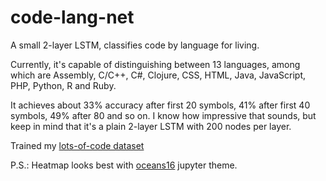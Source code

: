 # code-lang-net
A small 2-layer LSTM, classifies code by language for living.

Currently, it's capable of distinguishing between 13 languages, among which are Assembly, C/C++, C#, Clojure, CSS, HTML, Java, JavaScript, PHP, Python, R and Ruby. 

It achieves about 33% accuracy after first 20 symbols, 41% after first 40 symbols, 49% after 80 and so on.
I know how impressive that sounds, but keep in mind that it's a plain 2-layer LSTM with 200 nodes per layer.

Trained my [lots-of-code dataset](https://www.kaggle.com/zavadskyy/lots-of-code)

P.S.: Heatmap looks best with [oceans16](https://github.com/dunovank/jupyter-themes#oceans16-syntax) jupyter theme.
